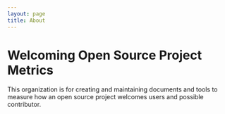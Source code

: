```yaml
---
layout: page
title: About
---
```


# Welcoming Open Source Project Metrics

This organization is for creating and maintaining documents and tools to measure how an open source project welcomes users and possible contributor.
